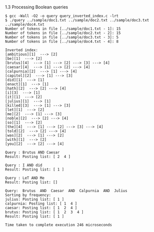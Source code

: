 1.3 Processing Boolean queries
 
	$ gcc -Wall -O2 -o query query_inverted_index.c -lrt
	$ ./query ../sample/doc1.txt ../sample/doc2.txt ../sample/doc3.txt ../sample/doc4.txt
	Number of tokens in file [../sample/doc1.txt - 1]: 15 
	Number of tokens in file [../sample/doc2.txt - 2]: 15 
	Number of tokens in file [../sample/doc3.txt - 3]: 5 
	Number of tokens in file [../sample/doc4.txt - 4]: 8 
	
	Inverted index: 
	[ambitious][1]  ---> [2]
	[be][1]  ---> [2]
	[brutus][4]  ---> [1] ---> [2] ---> [3] ---> [4]
	[caesar][4]  ---> [1] ---> [2] ---> [4]
	[calpurnia][2]  ---> [1] ---> [4]
	[capitol][2]  ---> [1] ---> [3]
	[did][1]  ---> [1]
	[enact][1]  ---> [1]
	[hath][2]  ---> [2] ---> [4]
	[i][3]  ---> [1]
	[it][1]  ---> [2]
	[julius][1]  ---> [1]
	[killed][3]  ---> [1] ---> [3]
	[let][1]  ---> [2]
	[me][2]  ---> [1] ---> [3]
	[noble][2]  ---> [2] ---> [4]
	[so][1]  ---> [2]
	[the][4]  ---> [1] ---> [2] ---> [3] ---> [4]
	[told][2]  ---> [2] ---> [4]
	[was][2]  ---> [1] ---> [2]
	[with][1]  ---> [2]
	[you][2]  ---> [2] ---> [4]
	
	Query : Brutus AND Caesar 
	Result: Posting list: [ 2  4 ]
	
	Query : I AND did 
	Result: Posting list: [ 1 ]
	
	Query : LeT AND Me 
	Result: Posting list: []
	
	Query:  Brutus  AND  Caesar  AND  Calpurnia  AND  Julius 
	Sorting by frequency: 
	julius: Posting list: [ 1 ]
	calpurnia: Posting list: [ 1  4 ]
	caesar: Posting list: [ 1  2  4 ]
	brutus: Posting list: [ 1  2  3  4 ]
	Result: Posting list: [ 1 ]
	
	Time taken to complete execution 246 microseconds
